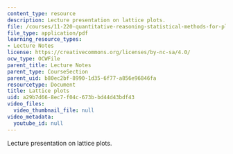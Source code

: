 ```yaml
---
content_type: resource
description: Lecture presentation on lattice plots.
file: /courses/11-220-quantitative-reasoning-statistical-methods-for-planners-i-spring-2009/a29b7d668ec7f04c673bbd44d43bdf43_MIT11_220s09_lec21Lattice.pdf
file_type: application/pdf
learning_resource_types:
- Lecture Notes
license: https://creativecommons.org/licenses/by-nc-sa/4.0/
ocw_type: OCWFile
parent_title: Lecture Notes
parent_type: CourseSection
parent_uid: b80ec2bf-8990-1d35-6f77-a856e96846fa
resourcetype: Document
title: Lattice plots
uid: a29b7d66-8ec7-f04c-673b-bd44d43bdf43
video_files:
  video_thumbnail_file: null
video_metadata:
  youtube_id: null
---
```

Lecture presentation on lattice plots.